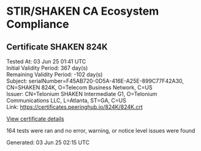 # STIR/SHAKEN CA Ecosystem Compliance

## Certificate SHAKEN 824K

Tested At: 03 Jun 25 01:41 UTC\
Initial Validity Period: 367 day(s)\
Remaining Validity Period: -102 day(s)\
Subject: serialNumber=F45AB720-0D5A-416E-A25E-899C77F42A30, CN=SHAKEN 824K, O=Telecom Business Network, C=US\
Issuer: CN=Telonium SHAKEN Intermediate G1, O=Telonium Communications LLC, L=Atlanta, ST=GA, C=US\
Link: https://certificates.peeringhub.io/824K/824K.crt

[View certificate details](https://x509.io/?cert=MIICyzCCAnKgAwIBAgIRALwLzFcVMTx8fQMuuAVpJpEwCgYIKoZIzj0EAwIwfDELMAkGA1UEBhMCVVMxCzAJBgNVBAgMAkdBMRAwDgYDVQQHDAdBdGxhbnRhMSQwIgYDVQQKDBtUZWxvbml1bSBDb21tdW5pY2F0aW9ucyBMTEMxKDAmBgNVBAMMH1RlbG9uaXVtIFNIQUtFTiBJbnRlcm1lZGlhdGUgRzEwHhcNMjQwMjIwMTUxNzQyWhcNMjUwMjIwMTUxODQyWjB1MQswCQYDVQQGEwJVUzEhMB8GA1UEChMYVGVsZWNvbSBCdXNpbmVzcyBOZXR3b3JrMRQwEgYDVQQDEwtTSEFLRU4gODI0SzEtMCsGA1UEBRMkRjQ1QUI3MjAtMEQ1QS00MTZFLUEyNUUtODk5Qzc3RjQyQTMwMFkwEwYHKoZIzj0CAQYIKoZIzj0DAQcDQgAEAXRShShvxp2mgO3P%2F%2Bvu%2FcmZxqmBnQJYtd1IKX0nveVbCnSprZrzO2Kx%2BAJKcwoWZYIIsnV2HwOlL9%2FJXguN6KOB2zCB2DAOBgNVHQ8BAf8EBAMCB4AwDAYDVR0TAQH%2FBAIwADAdBgNVHQ4EFgQUlKXDQsFr3b3W0UXHhLLRc3Tdj7gwHwYDVR0jBBgwFoAUqiS7%2FxR1QHkth2%2FoDUF3yrvNiLAwFwYDVR0gBBAwDjAMBgpghkgBhv8JAQEDMEcGA1UdHwRAMD4wPKA6oDiGNmh0dHBzOi8vYXV0aGVudGljYXRlLWFwaS5pY29uZWN0aXYuY29tL2Rvd25sb2FkL3YxL2NybDAWBggrBgEFBQcBGgQKMAigBhYEODI0SzAKBggqhkjOPQQDAgNHADBEAiBwTL4kRZCSNL6qeBVMOa%2FeWDZBEprRJTh5VRfwQYud4QIgCQCThfH4UWu97xD%2F0lgKtJkHHTuGYC9yODgDBhOX37E%3D)

164 tests were ran and no error, warning, or notice level issues were found


Generated: 03 Jun 25 02:15 UTC